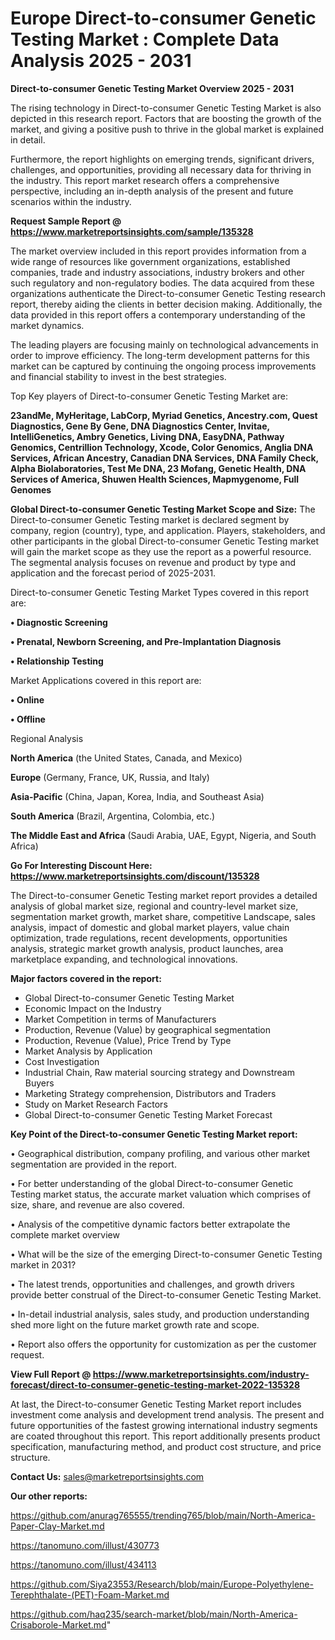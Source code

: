 # Europe Direct-to-consumer Genetic Testing Market : Complete Data Analysis 2025 - 2031

<Strong> Direct-to-consumer Genetic Testing Market Overview 2025 - 2031</strong>

The rising technology in Direct-to-consumer Genetic Testing Market is also depicted in this research report. Factors that are boosting the growth of the market, and giving a positive push to thrive in the global market is explained in detail.

Furthermore, the report highlights on emerging trends, significant drivers, challenges, and opportunities, providing all necessary data for thriving in the industry. This report market research offers a comprehensive perspective, including an in-depth analysis of the present and future scenarios within the industry.

<strong>Request Sample Report @ <a href=https://www.marketreportsinsights.com/sample/135328>https://www.marketreportsinsights.com/sample/135328</a></strong>

The market overview included in this report provides information from a wide range of resources like government organizations, established companies, trade and industry associations, industry brokers and other such regulatory and non-regulatory bodies. The data acquired from these organizations authenticate the Direct-to-consumer Genetic Testing research report, thereby aiding the clients in better decision making. Additionally, the data provided in this report offers a contemporary understanding of the market dynamics.

The leading players are focusing mainly on technological advancements in order to improve efficiency. The long-term development patterns for this market can be captured by continuing the ongoing process improvements and financial stability to invest in the best strategies.

Top Key players of Direct-to-consumer Genetic Testing Market are:

<strong>23andMe, MyHeritage, LabCorp, Myriad Genetics, Ancestry.com, Quest Diagnostics, Gene By Gene, DNA Diagnostics Center, Invitae, IntelliGenetics, Ambry Genetics, Living DNA, EasyDNA, Pathway Genomics, Centrillion Technology, Xcode, Color Genomics, Anglia DNA Services, African Ancestry, Canadian DNA Services, DNA Family Check, Alpha Biolaboratories, Test Me DNA, 23 Mofang, Genetic Health, DNA Services of America, Shuwen Health Sciences, Mapmygenome, Full Genomes</strong>

<strong><b>Global Direct-to-consumer Genetic Testing Market Scope and Size:</b></strong>
The Direct-to-consumer Genetic Testing market is declared segment by company, region (country), type, and application. Players, stakeholders, and other participants in the global Direct-to-consumer Genetic Testing market will gain the market scope as they use the report as a powerful resource. The segmental analysis focuses on revenue and product by type and application and the forecast period of 2025-2031.

Direct-to-consumer Genetic Testing Market Types covered in this report are:

<strong>• Diagnostic Screening

• Prenatal, Newborn Screening, and Pre-Implantation Diagnosis

• Relationship Testing</strong>

Market Applications covered in this report are:

<strong>• Online

• Offline</strong> 

Regional Analysis

<strong>North America</strong> (the United States, Canada, and Mexico)

<strong>Europe</strong> (Germany, France, UK, Russia, and Italy)

<strong>Asia-Pacific</strong> (China, Japan, Korea, India, and Southeast Asia)

<strong>South America</strong> (Brazil, Argentina, Colombia, etc.)

<strong>The Middle East and Africa</strong> (Saudi Arabia, UAE, Egypt, Nigeria, and South Africa)

<strong>Go For Interesting Discount Here: <a href=https://www.marketreportsinsights.com/discount/135328>https://www.marketreportsinsights.com/discount/135328</a></strong>

The Direct-to-consumer Genetic Testing market report provides a detailed analysis of global market size, regional and country-level market size, segmentation market growth, market share, competitive Landscape, sales analysis, impact of domestic and global market players, value chain optimization, trade regulations, recent developments, opportunities analysis, strategic market growth analysis, product launches, area marketplace expanding, and technological innovations.

<strong><b>Major factors covered in the report:</b></strong>
<ul>
  <li>Global Direct-to-consumer Genetic Testing Market </li>
  <li>Economic Impact on the Industry</li>
  <li>Market Competition in terms of Manufacturers</li>
  <li>Production, Revenue (Value) by geographical segmentation</li>
  <li>Production, Revenue (Value), Price Trend by Type</li>
  <li>Market Analysis by Application</li>
  <li>Cost Investigation</li>
  <li>Industrial Chain, Raw material sourcing strategy and Downstream Buyers</li>
  <li>Marketing Strategy comprehension, Distributors and Traders</li>
  <li>Study on Market Research Factors</li>
  <li>Global Direct-to-consumer Genetic Testing Market Forecast</li>
</ul>

<strong><b>Key Point of the Direct-to-consumer Genetic Testing Market report:</b></strong>

• Geographical distribution, company profiling, and various other market segmentation are provided in the report.

• For better understanding of the global Direct-to-consumer Genetic Testing market status, the accurate market valuation which comprises of size, share, and revenue are also covered.

• Analysis of the competitive dynamic factors better extrapolate the complete market overview

• What will be the size of the emerging Direct-to-consumer Genetic Testing market in 2031?

• The latest trends, opportunities and challenges, and growth drivers provide better construal of the Direct-to-consumer Genetic Testing Market.

• In-detail industrial analysis, sales study, and production understanding shed more light on the future market growth rate and scope.

• Report also offers the opportunity for customization as per the customer request.

<strong><b>View Full Report @ <a href=https://www.marketreportsinsights.com/industry-forecast/direct-to-consumer-genetic-testing-market-2022-135328>https://www.marketreportsinsights.com/industry-forecast/direct-to-consumer-genetic-testing-market-2022-135328</a></b></strong>


At last, the Direct-to-consumer Genetic Testing Market report includes investment come analysis and development trend analysis. The present and future opportunities of the fastest growing international industry segments are coated throughout this report. This report additionally presents product specification, manufacturing method, and product cost structure, and price structure.

<strong>Contact Us:</strong>
sales@marketreportsinsights.com

<strong>Our other reports:</strong>

<a href=https://github.com/anurag765555/trending765/blob/main/North-America-Paper-Clay-Market.md>https://github.com/anurag765555/trending765/blob/main/North-America-Paper-Clay-Market.md</a>

<a href=https://tanomuno.com/illust/430773>https://tanomuno.com/illust/430773</a>

<a href=https://tanomuno.com/illust/434113>https://tanomuno.com/illust/434113</a>

<a href=https://github.com/Siya23553/Research/blob/main/Europe-Polyethylene-Terephthalate-(PET)-Foam-Market.md>https://github.com/Siya23553/Research/blob/main/Europe-Polyethylene-Terephthalate-(PET)-Foam-Market.md</a>

<a href=https://github.com/haq235/search-market/blob/main/North-America-Crisaborole-Market.md>https://github.com/haq235/search-market/blob/main/North-America-Crisaborole-Market.md</a>"

